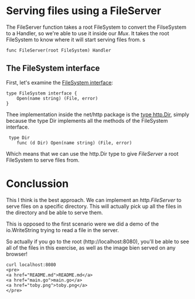 # Serving files using a FileServer

The FileServer function takes a root FileSystem to convert the FilseSystem to a Handler, so we're able to use it inside our *Mux*.
It takes the root FileSystem to know where it will start serving files from. s

```
func FileServer(root FileSystem) Handler
```

## The FileSystem interface

First, let's examine the [FileSystem interface]((https://pkg.go.dev/net/http#FileSystem)):

```
type FileSystem interface {
	Open(name string) (File, error)
}
```

Thee implementation inside the net/http package is the [type http.Dir](https://pkg.go.dev/net/http#Dir), simply because
the type Dir implements all the methods of the FileSystem interface.

```
 type Dir
    func (d Dir) Open(name string) (File, error)
```

Which means that we can use the http.Dir type to give *FileServer* a root FileSystem to serve files from. 

# Conclussion

This I think is the best approach. We can implement an *http.FileServer* to serve files on a specific directory. This will actually pick up all the files in the directory and be able to serve them.

This is opposed to the first scenario were we did a demo of the io.WriteString trying to read a file in the server.

So actually if you go to the root (http://localhost:8080), you'll be able to see all of the files in this exercise, as well as the image bien served on any browser!

```
curl localhost:8080
<pre>
<a href="README.md">README.md</a>
<a href="main.go">main.go</a>
<a href="toby.png">toby.png</a>
</pre>
```